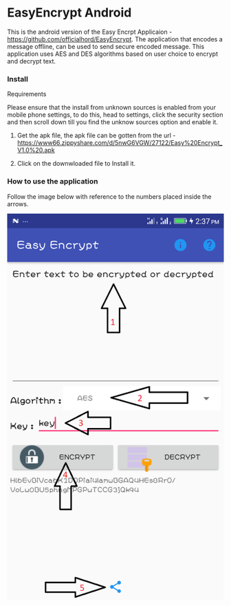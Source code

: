 # EasyEncrypt Android
This is the android version of the Easy Encrpt Applicaion - https://github.com/officialhord/EasyEncrypt. The application that encodes a message offline, can be used to send secure encoded message. This application uses AES and DES algorithms based on user choice to encrypt and decrypt text.

### Install
Requirements

Please ensure that the install from unknown sources is enabled from your mobile phone settings, to do this, head to settings, click the security section and then scroll down till you find the unknow sources option and enable it.

1. Get the apk file, the apk file can be gotten from the url - https://www66.zippyshare.com/d/5nwG6VGW/27122/Easy%20Encrypt_V1.0%20.apk

2. Click on the downwloaded file to Install it.

### How to use the application

Follow the image below with reference to the numbers placed inside the arrows.

![](https://github.com/generalkolo/EasyEncryptAndroid/blob/master/images/info_help.png)